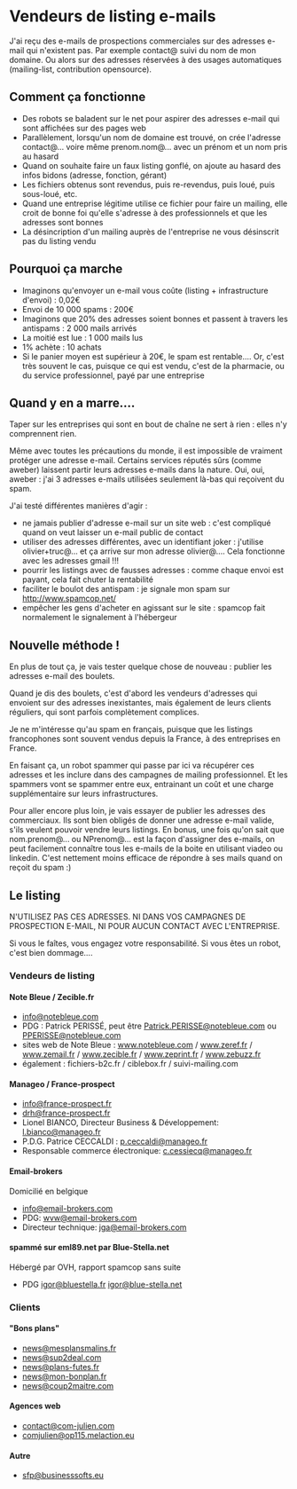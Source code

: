 # Vendeurs de listing e-mails

J'ai reçu des e-mails de prospections commerciales sur des adresses e-mail qui n'existent pas.
Par exemple contact@ suivi du nom de mon domaine.
Ou alors sur des adresses réservées à des usages automatiques (mailing-list, contribution opensource).

## Comment ça fonctionne

* Des robots se baladent sur le net pour aspirer des adresses e-mail qui sont affichées sur des pages web
* Parallèlement, lorsqu'un nom de domaine est trouvé, on crée l'adresse contact@... voire même prenom.nom@... avec un prénom et un nom pris au hasard
* Quand on souhaite faire un faux listing gonflé, on ajoute au hasard des infos bidons (adresse, fonction, gérant)
* Les fichiers obtenus sont revendus, puis re-revendus, puis loué, puis sous-loué, etc.
* Quand une entreprise légitime utilise ce fichier pour faire un mailing, elle croit de bonne foi qu'elle s'adresse à des professionnels et que les adresses sont bonnes
* La désincription d'un mailing auprès de l'entreprise ne vous désinscrit pas du listing vendu

## Pourquoi ça marche

* Imaginons qu'envoyer un e-mail vous coûte (listing + infrastructure d'envoi) : 0,02€
* Envoi de 10 000 spams : 200€
* Imaginons que 20% des adresses soient bonnes et passent à travers les antispams : 2 000 mails arrivés
* La moitié est lue : 1 000 mails lus
* 1% achète : 10 achats
* Si le panier moyen est supérieur à 20€, le spam est rentable.... Or, c'est très souvent le cas, puisque ce qui est vendu, c'est de la pharmacie, ou du service professionnel, payé par une entreprise

## Quand y en a marre....

Taper sur les entreprises qui sont en bout de chaîne ne sert à rien : elles n'y comprennent rien.

Même avec toutes les précautions du monde, il est impossible de vraiment protéger une adresse e-mail.
Certains services réputés sûrs (comme aweber) laissent partir leurs adresses e-mails dans la nature.
Oui, oui, aweber : j'ai 3 adresses e-mails utilisées seulement là-bas qui reçoivent du spam.

J'ai testé différentes manières d'agir :
* ne jamais publier d'adresse e-mail sur un site web : c'est compliqué quand on veut laisser un e-mail public de contact
* utiliser des adresses différentes, avec un identifiant joker : j'utilise olivier+truc@... et ça arrive sur mon adresse olivier@.... Cela fonctionne avec les adresses gmail !!!
* pourrir les listings avec de fausses adresses : comme chaque envoi est payant, cela fait chuter la rentabilité
* faciliter le boulot des antispam : je signale mon spam sur http://www.spamcop.net/
* empêcher les gens d'acheter en agissant sur le site : spamcop fait normalement le signalement à l'hébergeur

## Nouvelle méthode !

En plus de tout ça, je vais tester quelque chose de nouveau : publier les adresses e-mail des boulets.

Quand je dis des boulets, c'est d'abord les vendeurs d'adresses qui envoient sur des adresses inexistantes, mais également de leurs clients réguliers, qui sont parfois complètement complices.

Je ne m'intéresse qu'au spam en français, puisque que les listings francophones sont souvent vendus depuis la France, à des entreprises en France.

En faisant ça, un robot spammer qui passe par ici va récupérer ces adresses et les inclure dans des campagnes de mailing professionnel. Et les spammers vont se spammer entre eux, entrainant un coût et une charge supplémentaire sur leurs infrastructures.

Pour aller encore plus loin, je vais essayer de publier les adresses des commerciaux.
Ils sont bien obligés de donner une adresse e-mail valide, s'ils veulent pouvoir vendre leurs listings.
En bonus, une fois qu'on sait que nom.prenom@... ou NPrenom@... est la façon d'assigner des e-mails, on peut facilement connaître tous les e-mails de la boite en utilisant viadeo ou linkedin.
C'est nettement moins efficace de répondre à ses mails quand on reçoit du spam :)

## Le listing

N'UTILISEZ PAS CES ADRESSES.
NI DANS VOS CAMPAGNES DE PROSPECTION E-MAIL, NI POUR AUCUN CONTACT AVEC L'ENTREPRISE.

Si vous le faîtes, vous engagez votre responsabilité.
Si vous êtes un robot, c'est bien dommage....

### Vendeurs de listing

#### Note Bleue / Zecible.fr
* info@notebleue.com
* PDG : Patrick PERISSÉ, peut être Patrick.PERISSE@notebleue.com ou PPERISSE@notebleue.com
* sites web de Note Bleue : www.notebleue.com / www.zeref.fr / www.zemail.fr / www.zecible.fr / www.zeprint.fr / www.zebuzz.fr 
* également : fichiers-b2c.fr / ciblebox.fr / suivi-mailing.com

#### Manageo / France-prospect
* info@france-prospect.fr
* drh@france-prospect.fr
* Lionel BIANCO, Directeur Business & Développement: l.bianco@manageo.fr
* P.D.G. Patrice CECCALDI : p.ceccaldi@manageo.fr
* Responsable commerce électronique: c.cessiecq@manageo.fr

#### Email-brokers

Domicilié en belgique
* info@email-brokers.com
* PDG: wvw@email-brokers.com
* Directeur technique: jga@email-brokers.com

#### spammé sur eml89.net par Blue-Stella.net
Hébergé par OVH, rapport spamcop sans suite
* PDG igor@bluestella.fr igor@blue-stella.net

### Clients

#### "Bons plans"
* news@mesplansmalins.fr
* news@sup2deal.com
* news@plans-futes.fr
* news@mon-bonplan.fr
* news@coup2maitre.com

#### Agences web
* contact@com-julien.com
* comjulien@op115.melaction.eu

#### Autre
* sfp@businesssofts.eu
